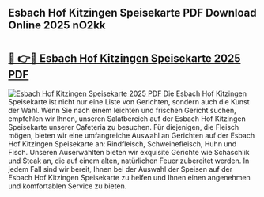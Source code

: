 ## Esbach Hof Kitzingen Speisekarte PDF Download Online 2025 nO2kk

# <h2><a href="http://gc8vos.nevu.top/?p=Esbach+Hof+Kitzingen+Speisekarte">🔗 👉🔴 Esbach Hof Kitzingen Speisekarte 2025 PDF</a></h2>

[![Esbach Hof Kitzingen Speisekarte 2025 PDF](https://i.imgur.com/dBaPXMq.png)](http://gc8vos.nevu.top/?p=Esbach+Hof+Kitzingen+Speisekarte)
Die Esbach Hof Kitzingen Speisekarte ist nicht nur eine Liste von Gerichten, sondern auch die Kunst der Wahl. Wenn Sie nach einem leichten und frischen Gericht suchen, empfehlen wir Ihnen, unseren Salatbereich auf der Esbach Hof Kitzingen Speisekarte unserer Cafeteria zu besuchen. Für diejenigen, die Fleisch mögen, bieten wir eine umfangreiche Auswahl an Gerichten auf der Esbach Hof Kitzingen Speisekarte an: Rindfleisch, Schweinefleisch, Huhn und Fisch. Unseren Auserwählten bieten wir exquisite Gerichte wie Schaschlik und Steak an, die auf einem alten, natürlichen Feuer zubereitet werden. In jedem Fall sind wir bereit, Ihnen bei der Auswahl der Speisen auf der Esbach Hof Kitzingen Speisekarte zu helfen und Ihnen einen angenehmen und komfortablen Service zu bieten.
